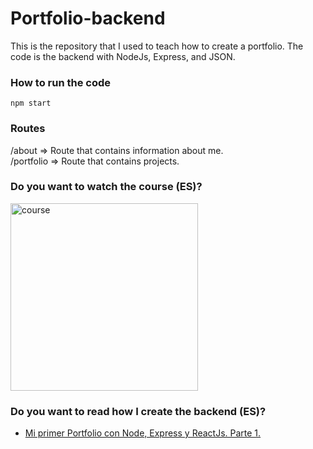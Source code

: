 # Portfolio-backend
This is the repository that I used to teach how to create a portfolio. The code is the backend with NodeJs, Express, and JSON.

### How to run the code

``` 
npm start
```
### Routes
/about => Route that contains information about me.<br>
/portfolio => Route that contains projects. 

### Do you want to watch the course (ES)? 

[<img src='https://pbs.twimg.com/media/EdEN1TIXgAI-hdj?format=png&name=medium' alt='course' height='300' >](https://www.youtube.com/watch?v=JDD2QAFSO1E&t=1091s) 

### Do you want to read how I create the backend (ES)? 

- [Mi primer Portfolio con Node, Express y ReactJs. Parte 1.](https://collectednotes.com/giuliolmos/mi-primer-portfolio-con-node-express-y-reactjs-parte-1)
